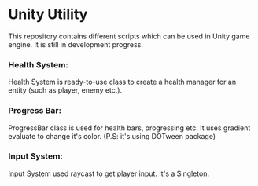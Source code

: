 # Unity Utility

This repository contains different scripts which can be used in Unity game engine. It is still in development progress.

### Health System:

Health System is ready-to-use class to create a health manager for an entity (such as player, enemy etc.).

### Progress Bar:

ProgressBar class is used for health bars, progressing etc. It uses gradient evaluate to change it's color. (P.S: it's using DOTween package)

### Input System:

Input System used raycast to get player input. It's a Singleton. 
